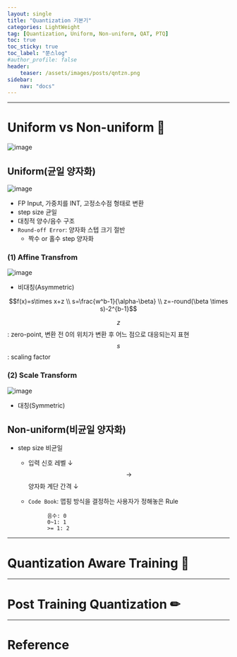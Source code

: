 ```yaml
---
layout: single
title: "Quantization 기본기"
categories: LightWeight
tag: [Quantization, Uniform, Non-uniform, QAT, PTQ]
toc: true
toc_sticky: true
toc_label: "쭌스log"
#author_profile: false
header:
    teaser: /assets/images/posts/qntzn.png
sidebar:
    nav: "docs"
---
```


****
# Uniform vs Non-uniform 🙌
![image](https://user-images.githubusercontent.com/39285147/218532636-6bfaf954-949f-4ff8-8530-051745fbec47.png)

## Uniform(균일 양자화)
![image](https://user-images.githubusercontent.com/39285147/218531666-6fe2cb58-736c-4fad-b449-2138d85f9ccc.png)

- FP Input, 가중치를 INT, 고정소수점 형태로 변환
- step size 균일
- 대칭적 양수/음수 구조
- `Round-off Error`: 양자화 스텝 크기 절반
    - 짝수 or 홀수 step 양자화

### (1) Affine Transfrom
![image](https://user-images.githubusercontent.com/39285147/218533664-d0255d17-a412-43c3-aa51-e9405c16ab99.png)

- 비대칭(Asymmetric)


$$f(x)=s\times x+z \\ s=\frac{w^b-1}{\alpha-\beta} \\ z=-round(\beta \times s)-2^{b-1}$$

$$z$$: zero-point, 변환 전 0의 위치가 변환 후 어느 점으로 대응되는지 표현
$$s$$: scaling factor

### (2) Scale Transform
![image](https://user-images.githubusercontent.com/39285147/218533713-ffa45cd5-e3e4-43e9-8074-7e2d231e4f3d.png)

- 대칭(Symmetric)


## Non-uniform(비균일 양자화)
- step size 비균일
    - 입력 신호 레벨 ↓ $$\rightarrow$$ 양자화 계단 간격 ↓
    - `Code Book`: 맵핑 방식을 결정하는 사용자가 정해놓은 Rule 

                음수: 0
                0~1: 1
                >= 1: 2

****
# Quantization Aware Training 💜


****
# Post Training Quantization ✏

****
# Reference
